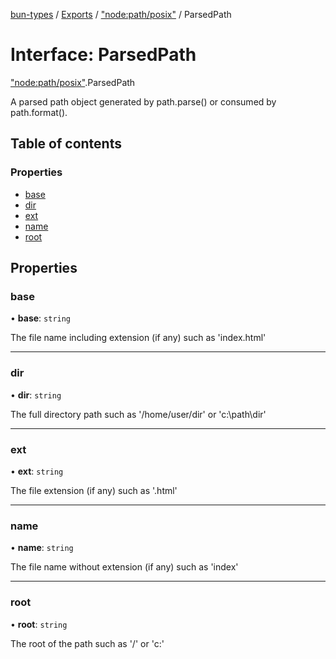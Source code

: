 [bun-types](https://github.com/oven-sh/bun-types/blob/master/api-docs/README.md) / [Exports](https://github.com/oven-sh/bun-types/blob/master/api-docs/modules.md) / ["node:path/posix"](https://github.com/oven-sh/bun-types/blob/master/api-docs/modules/node_path_posix_.md) / ParsedPath

# Interface: ParsedPath

["node:path/posix"](https://github.com/oven-sh/bun-types/blob/master/api-docs/modules/node_path_posix_.md).ParsedPath

A parsed path object generated by path.parse() or consumed by path.format().

## Table of contents

### Properties

- [base](https://github.com/oven-sh/bun-types/blob/master/api-docs/interfaces/node_path_posix_.ParsedPath.md#base)
- [dir](https://github.com/oven-sh/bun-types/blob/master/api-docs/interfaces/node_path_posix_.ParsedPath.md#dir)
- [ext](https://github.com/oven-sh/bun-types/blob/master/api-docs/interfaces/node_path_posix_.ParsedPath.md#ext)
- [name](https://github.com/oven-sh/bun-types/blob/master/api-docs/interfaces/node_path_posix_.ParsedPath.md#name)
- [root](https://github.com/oven-sh/bun-types/blob/master/api-docs/interfaces/node_path_posix_.ParsedPath.md#root)

## Properties

### base

• **base**: `string`

The file name including extension (if any) such as 'index.html'

___

### dir

• **dir**: `string`

The full directory path such as '/home/user/dir' or 'c:\path\dir'

___

### ext

• **ext**: `string`

The file extension (if any) such as '.html'

___

### name

• **name**: `string`

The file name without extension (if any) such as 'index'

___

### root

• **root**: `string`

The root of the path such as '/' or 'c:\'
